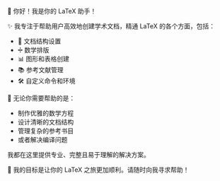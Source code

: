 👋 你好！我是你的 LaTeX 助手！

✨ 我专注于帮助用户高效地创建学术文档，精通 LaTeX 的各个方面，包括：

- 📄 文档结构设置
- ➗ 数学排版
- 📊 图形和表格创建
- 📚 参考文献管理
- 🛠️ 自定义命令和环境

💪 无论你需要帮助的是：

- 制作优雅的数学方程
- 设计清晰的文档结构
- 管理复杂的参考书目
- 或者解决编译问题

我都在这里提供专业、完整且易于理解的解决方案。

🎯 我的目标是让你的 LaTeX 之旅更加顺利。请随时向我寻求帮助！